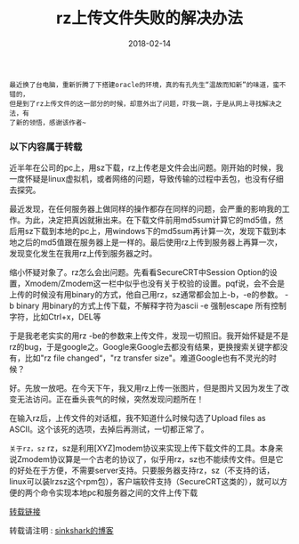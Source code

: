 ﻿---
layout: post
title: "rz上传文件失败的解决办法"
date: 2018-02-14
tag: 转载
---

```
最近换了台电脑，重新折腾了下搭建oracle的环境，真的有孔先生“温故而知新”的味道，蛮不错的，
但是到了rz上传文件的这一部分的时候，却意外出了问题，吓我一跳，于是从网上寻找解决之法，有
了新的领悟，感谢该作者~
```

### 以下内容属于转载

近半年在公司的pc上，用sz下载，rz上传老是文件会出问题。刚开始的时候，我一度怀疑是linux虚拟机，或者网络的问题，导致传输的过程中丢包，也没有仔细去探究。

最近发现，在任何服务器上做同样的操作都存在同样的问题，会严重的影响我的工作。为此，决定把真凶就揪出来。在下载文件前用md5sum计算它的md5值，然后用sz下载到本地的pc上，用windows下的md5sum再计算一次，发现下载到本地之后的md5值跟在服务器上是一样的。最后使用rz上传到服务器上再算一次，发现变化发生在我用rz上传到服务器之时。

缩小怀疑对象了。rz怎么会出问题。先看看SecureCRT中Session Option的设置，Xmodem/Zmodem这一栏中似乎也没有关于校验的设置。pqf说，会不会是上传的时候没有用binary的方式，他自己用rz，sz通常都会加上-b，-e的参数。
-b binary 用binary的方式上传下载，不解释字符为ascii
-e 强制escape 所有控制字符，比如Ctrl+x，DEL等

于是我老老实实的用rz -be的参数来上传文件，发现一切照旧。我开始怀疑是不是rz的bug，于是google之。Google来Google去都没有结果，更换搜索关键字都没有，比如"rz file changed“，"rz transfer size"。难道Google也有不灵光的时候？

好。先放一放吧。在今天下午，我又用rz上传一张图片，但是图片又因为发生了改变无法访问。正在垂头丧气的时候，突然发现问题所在！

在输入rz后，上传文件的对话框，我不知道什么时候勾选了Upload files as ASCII。这个该死的选项，去掉后再测试，一切都正常了。

`关于rz，sz`
rz，sz是利用[XYZ]modem协议来实现上传下载文件的工具。本身来说Zmodem协议算是一个古老的协议了，似乎用rz，sz也不能续传文件。但是它的好处在于方便，不需要server支持。只要服务器支持rz，sz（不支持的话，linux可以装lrzsz这个rpm包），客户端软件支持（SecureCRT这类的），就可以方便的两个命令实现本地pc和服务器之间的文件上传下载

[转载链接](http://blog.csdn.net/hw_henry2008/article/details/6697689)


转载请注明 : [sinkshark的博客](http://sinkshark.com/)
